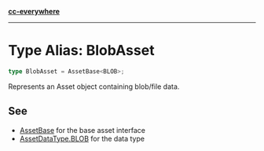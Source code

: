 [**cc-everywhere**](../../../../../index.md)

***

# Type Alias: BlobAsset

```ts
type BlobAsset = AssetBase<BLOB>;
```

Represents an Asset object containing blob/file data.

## See

 - [AssetBase](../interfaces/asset-base.md) for the base asset interface
 - [AssetDataType.BLOB](../enumerations/asset-data-type.md#blob) for the data type
